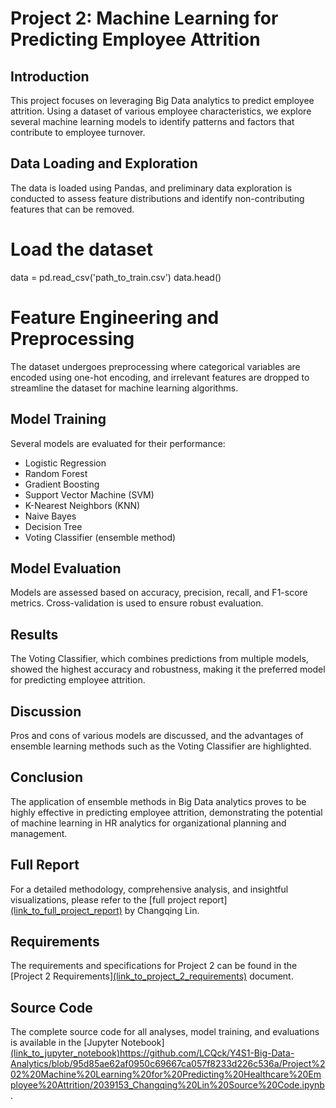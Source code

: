 # Project 2: Machine Learning for Predicting Employee Attrition

## Introduction
This project focuses on leveraging Big Data analytics to predict employee attrition. Using a dataset of various employee characteristics, we explore several machine learning models to identify patterns and factors that contribute to employee turnover.

## Data Loading and Exploration
The data is loaded using Pandas, and preliminary data exploration is conducted to assess feature distributions and identify non-contributing features that can be removed.

# Load the dataset
data = pd.read_csv('path_to_train.csv')
data.head()
# Feature Engineering and Preprocessing

The dataset undergoes preprocessing where categorical variables are encoded using one-hot encoding, and irrelevant features are dropped to streamline the dataset for machine learning algorithms.

## Model Training

Several models are evaluated for their performance:
- Logistic Regression
- Random Forest
- Gradient Boosting
- Support Vector Machine (SVM)
- K-Nearest Neighbors (KNN)
- Naive Bayes
- Decision Tree
- Voting Classifier (ensemble method)

## Model Evaluation

Models are assessed based on accuracy, precision, recall, and F1-score metrics. Cross-validation is used to ensure robust evaluation.

## Results

The Voting Classifier, which combines predictions from multiple models, showed the highest accuracy and robustness, making it the preferred model for predicting employee attrition.

## Discussion

Pros and cons of various models are discussed, and the advantages of ensemble learning methods such as the Voting Classifier are highlighted.

## Conclusion

The application of ensemble methods in Big Data analytics proves to be highly effective in predicting employee attrition, demonstrating the potential of machine learning in HR analytics for organizational planning and management.

## Full Report

For a detailed methodology, comprehensive analysis, and insightful visualizations, please refer to the [full project report][(link_to_full_project_report)](https://github.com/LCQck/Y4S1-Big-Data-Analytics/blob/95d85ae62af0950c69667ca057f8233d226c536a/Project%202%20Machine%20Learning%20for%20Predicting%20Healthcare%20Employee%20Attrition/2039153_Changqing%20Lin%20Project%202%20Report.pdf) by Changqing Lin.

## Requirements

The requirements and specifications for Project 2 can be found in the [Project 2 Requirements][(link_to_project_2_requirements)](https://github.com/LCQck/Y4S1-Big-Data-Analytics/blob/95d85ae62af0950c69667ca057f8233d226c536a/Project%202%20Machine%20Learning%20for%20Predicting%20Healthcare%20Employee%20Attrition/Project%202%20Requirements.pdf) document.

## Source Code

The complete source code for all analyses, model training, and evaluations is available in the [Jupyter Notebook][(link_to_jupyter_notebook)](https://github.com/LCQck/Y4S1-Big-Data-Analytics/blob/95d85ae62af0950c69667ca057f8233d226c536a/Project%202%20Machine%20Learning%20for%20Predicting%20Healthcare%20Employee%20Attrition/2039153_Changqing%20Lin%20Source%20Code.ipynb)https://github.com/LCQck/Y4S1-Big-Data-Analytics/blob/95d85ae62af0950c69667ca057f8233d226c536a/Project%202%20Machine%20Learning%20for%20Predicting%20Healthcare%20Employee%20Attrition/2039153_Changqing%20Lin%20Source%20Code.ipynb.
